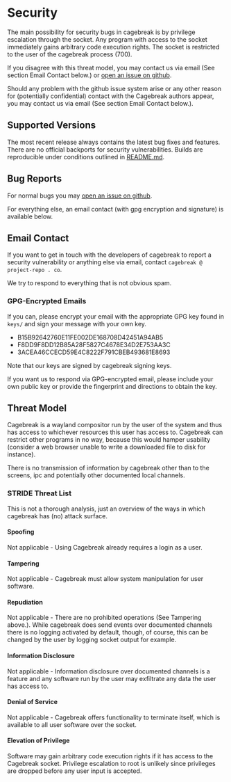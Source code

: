 # Security

The main possibility for security bugs in cagebreak is by privilege
escalation through the socket. Any program with access to the socket
immediately gains arbitrary code execution rights. The socket
is restricted to the user of the cagebreak process (700).

If you disagree with this threat model, you may contact us via email (See
section Email Contact below.) or [open an issue on github](https://github.com/project-repo/cagebreak/issues/new).

Should any problem with the github issue system arise or any other reason
for (potentially confidential) contact with the Cagebreak authors appear,
you may contact us via email (See section Email Contact below.).

## Supported Versions

The most recent release always contains the latest bug fixes and features.
There are no official backports for security vulnerabilities.
Builds are reproducible under conditions outlined in [README.md](README.md).

## Bug Reports

For normal bugs you may [open an issue on github](https://github.com/project-repo/cagebreak/issues/new).

For everything else, an email contact (with gpg encryption and signature)
is available below.

## Email Contact

If you want to get in touch with the developers of cagebreak to report
a security vulnerability or anything else via email, contact
`cagebreak @ project-repo . co`.

We try to respond to everything that is not obvious spam.

### GPG-Encrypted Emails

If you can, please encrypt your email with the appropriate GPG key found
in `keys/` and sign your message with your own key.

* B15B92642760E11FE002DE168708D42451A94AB5
* F8DD9F8DD12B85A28F5827C4678E34D2E753AA3C
* 3ACEA46CCECD59E4C8222F791CBEB493681E8693

Note that our keys are signed by cagebreak signing keys.

If you want us to respond via GPG-encrypted email, please include your own
public key or provide the fingerprint and directions to obtain the key.

## Threat Model

Cagebreak is a wayland compositor run by the user of the system
and thus has access to whichever resources this user has access to.
Cagebreak can restrict other programs in no way, because this would hamper
usability (consider a web browser unable to write a downloaded file to disk
for instance).

There is no transmission of information by cagebreak other than to the
screens, ipc and potentially other documented local channels.

### STRIDE Threat List

This is not a thorough analysis, just an overview of the ways in which cagebreak
has (no) attack surface.

#### Spoofing

Not applicable - Using Cagebreak already requires a login as a user.

#### Tampering

Not applicable - Cagebreak must allow system manipulation for user software.

#### Repudiation

Not applicable - There are no prohibited operations (See Tampering above.).
While cagebreak does send events over documented channels there is no logging
activated by default, though, of course, this can be changed by the user
by logging socket output for example.

#### Information Disclosure

Not applicable - Information disclosure over documented channels is a feature
and any software run by the user may exfiltrate any data the user has access to.

#### Denial of Service

Not applicable - Cagebreak offers functionality to terminate itself, which is
available to all user software over the socket.

#### Elevation of Privilege

Software may gain arbitrary code execution rights if it has access to the
Cagebreak socket. Privilege escalation to root is unlikely since privileges
are dropped before any user input is accepted.

